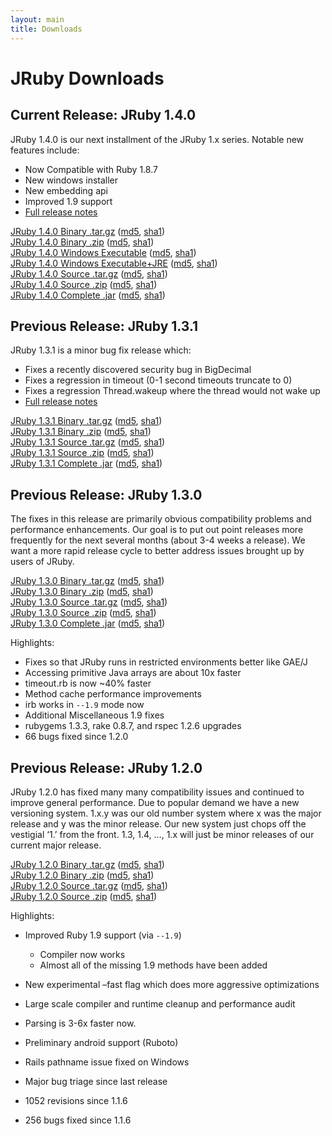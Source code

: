 ```yaml
---
layout: main
title: Downloads
---
```


<h1 id='jruby_downloads'>JRuby Downloads</h1>

<h2 id='current_release_jruby_140'>Current Release: JRuby 1.4.0</h2>

<p>JRuby 1.4.0 is our next installment of the JRuby 1.x series. Notable new features include:</p>

<ul>
<li>Now Compatible with Ruby 1.8.7</li>
<li>New windows installer</li>
<li>New embedding api</li>
<li>Improved 1.9 support</li>
<li><a href='/2009/11/02/jruby-1-4-0'>Full release notes</a></li>
</ul>
  
<p class="trackDownloads">
<a href='http://jruby.kenai.com/downloads/1.4.0/jruby-bin-1.4.0.tar.gz'>JRuby 1.4.0 Binary .tar.gz</a>
(<a href='http://jruby.kenai.com/downloads/1.4.0/jruby-bin-1.4.0.tar.gz.md5'>md5</a>, <a href='http://jruby.kenai.com/downloads/1.4.0/jruby-bin-1.4.0.tar.gz.sha1'>sha1</a>)<br />
<a href='http://jruby.kenai.com/downloads/1.4.0/jruby-bin-1.4.0.zip'>JRuby 1.4.0 Binary .zip</a>
(<a href='http://jruby.kenai.com/downloads/1.4.0/jruby-bin-1.4.0.zip.md5'>md5</a>, <a href='http://jruby.kenai.com/downloads/1.4.0/jruby-bin-1.4.0.zip.sha1'>sha1</a>)<br />
<a href='http://jruby.kenai.com/downloads/1.4.0/jruby_windows_1_4_0.exe'>JRuby 1.4.0 Windows Executable</a>
(<a href='http://jruby.kenai.com/downloads/1.4.0/jruby_windows_1_4_0.exe.md5'>md5</a>, <a href='http://jruby.kenai.com/downloads/1.4.0/jruby_windows_1_4_0.exe.sha1'>sha1</a>)<br />
<a href='http://jruby.kenai.com/downloads/1.4.0/jruby_windowsjre_1_4_0.exe'>JRuby 1.4.0 Windows Executable+JRE</a>
(<a href='http://jruby.kenai.com/downloads/1.4.0/jruby_windowsjre_1_4_0.exe.md5'>md5</a>, <a href='http://jruby.kenai.com/downloads/1.4.0/jruby_windowsjre_1_4_0.exe.sha1'>sha1</a>)<br />
<a href='http://jruby.kenai.com/downloads/1.4.0/jruby-src-1.4.0.tar.gz'>JRuby 1.4.0 Source .tar.gz</a>
(<a href='http://jruby.kenai.com/downloads/1.4.0/jruby-src-1.4.0.tar.gz.md5'>md5</a>, <a href='http://jruby.kenai.com/downloads/1.4.0/jruby-src-1.4.0.tar.gz.sha1'>sha1</a>)<br />
<a href='http://jruby.kenai.com/downloads/1.4.0/jruby-src-1.4.0.zip'>JRuby 1.4.0 Source .zip</a>
(<a href='http://jruby.kenai.com/downloads/1.4.0/jruby-src-1.4.0.zip.md5'>md5</a>, <a href='http://jruby.kenai.com/downloads/1.4.0/jruby-src-1.4.0.zip.sha1'>sha1</a>)<br />
<a href='http://jruby.kenai.com/downloads/1.4.0/jruby-complete-1.4.0.jar'>JRuby 1.4.0 Complete .jar</a>
(<a href='http://jruby.kenai.com/downloads/1.4.0/jruby-complete-1.4.0.jar.md5'>md5</a>, <a href='http://jruby.kenai.com/downloads/1.4.0/jruby-complete-1.4.0.jar.sha1'>sha1</a>)<br />
</p>

<h2 id='previous_release_jruby_131'>Previous Release: JRuby 1.3.1</h2>

<p>JRuby 1.3.1 is a minor bug fix release which:</p>

<ul>
<li>Fixes a recently discovered security bug in BigDecimal</li>
<li>Fixes a regression in timeout (0-1 second timeouts truncate to 0)</li>
<li>Fixes a regression Thread.wakeup where the thread would not wake up</li>
<li><a href='/2009/06/15/jruby-1-3-1'>Full release notes</a></li>
</ul>
  
<p class="trackDownloads"><a href='http://jruby.kenai.com/downloads/1.3.1/jruby-bin-1.3.1.tar.gz'>JRuby 1.3.1 Binary .tar.gz</a> (<a href='http://jruby.kenai.com/downloads/1.3.1/jruby-bin-1.3.1.tar.gz.md5'>md5</a>, <a href='http://jruby.kenai.com/downloads/1.3.1/jruby-bin-1.3.1.tar.gz.sha1'>sha1</a>)<br /> <a href='http://jruby.kenai.com/downloads/1.3.1/jruby-bin-1.3.1.zip'>JRuby 1.3.1 Binary .zip</a> (<a href='http://jruby.kenai.com/downloads/1.3.1/jruby-bin-1.3.1.zip.md5'>md5</a>, <a href='http://jruby.kenai.com/downloads/1.3.1/jruby-bin-1.3.1.zip.sha1'>sha1</a>)<br /> <a href='http://jruby.kenai.com/downloads/1.3.1/jruby-src-1.3.1.tar.gz'>JRuby 1.3.1 Source .tar.gz</a> (<a href='http://jruby.kenai.com/downloads/1.3.1/jruby-src-1.3.1.tar.gz.md5'>md5</a>, <a href='http://jruby.kenai.com/downloads/1.3.1/jruby-src-1.3.1.tar.gz.sha1'>sha1</a>)<br /> <a href='http://jruby.kenai.com/downloads/1.3.1/jruby-src-1.3.1.zip'>JRuby 1.3.1 Source .zip</a> (<a href='http://jruby.kenai.com/downloads/1.3.1/jruby-src-1.3.1.zip.md5'>md5</a>, <a href='http://jruby.kenai.com/downloads/1.3.1/jruby-src-1.3.1.zip.sha1'>sha1</a>)<br /> <a href='http://jruby.kenai.com/downloads/1.3.1/jruby-complete-1.3.1.jar'>JRuby 1.3.1 Complete .jar</a> (<a href='http://jruby.kenai.com/downloads/1.3.1/jruby-complete-1.3.1.jar.md5'>md5</a>, <a href='http://jruby.kenai.com/downloads/1.3.1/jruby-complete-1.3.1.jar.sha1'>sha1</a>)<br /></p>

<h2 id='previous_release_jruby_130'>Previous Release: JRuby 1.3.0</h2>

<p>The fixes in this release are primarily obvious compatibility problems and performance enhancements. Our goal is to put out point releases more frequently for the next several months (about 3-4 weeks a release). We want a more rapid release cycle to better address issues brought up by users of JRuby.</p>

<p class="trackDownloads">
<a href='http://jruby.kenai.com/downloads/1.3.0/jruby-bin-1.3.0.tar.gz'>JRuby 1.3.0 Binary .tar.gz</a> (<a href='http://jruby.kenai.com/downloads/1.3.0/jruby-bin-1.3.0.tar.gz.md5'>md5</a>, <a href='http://jruby.kenai.com/downloads/1.3.0/jruby-bin-1.3.0.tar.gz.sha1'>sha1</a>)<br /> <a href='http://jruby.kenai.com/downloads/1.3.0/jruby-bin-1.3.0.zip'>JRuby 1.3.0 Binary .zip</a> (<a href='http://jruby.kenai.com/downloads/1.3.0/jruby-bin-1.3.0.zip.md5'>md5</a>, <a href='http://jruby.kenai.com/downloads/1.3.0/jruby-bin-1.3.0.zip.sha1'>sha1</a>)<br /> <a href='http://jruby.kenai.com/downloads/1.3.0/jruby-src-1.3.0.tar.gz'>JRuby 1.3.0 Source .tar.gz</a> (<a href='http://jruby.kenai.com/downloads/1.3.0/jruby-src-1.3.0.tar.gz.md5'>md5</a>, <a href='http://jruby.kenai.com/downloads/1.3.0/jruby-src-1.3.0.tar.gz.sha1'>sha1</a>)<br /> <a href='http://jruby.kenai.com/downloads/1.3.0/jruby-src-1.3.0.zip'>JRuby 1.3.0 Source .zip</a> (<a href='http://jruby.kenai.com/downloads/1.3.0/jruby-src-1.3.0.zip.md5'>md5</a>, <a href='http://jruby.kenai.com/downloads/1.3.0/jruby-src-1.3.0.zip.sha1'>sha1</a>)<br /> <a href='http://jruby.kenai.com/downloads/1.3.0/jruby-complete-1.3.0.jar'>JRuby 1.3.0 Complete .jar</a> (<a href='http://jruby.kenai.com/downloads/1.3.0/jruby-complete-1.3.0.jar.md5'>md5</a>, <a href='http://jruby.kenai.com/downloads/1.3.0/jruby-complete-1.3.0.jar.sha1'>sha1</a>)<br />
</p>

<p>Highlights:</p>

<ul>
<li>Fixes so that JRuby runs in restricted environments better like GAE/J</li>
<li>Accessing primitive Java arrays are about 10x faster</li>
<li>timeout.rb is now ~40% faster</li>
<li>Method cache performance improvements</li>
<li>irb works in <code>--1.9</code> mode now</li>
<li>Additional Miscellaneous 1.9 fixes</li>
<li>rubygems 1.3.3, rake 0.8.7, and rspec 1.2.6 upgrades</li>
<li>66 bugs fixed since 1.2.0</li>
</ul>

<h2 id='previous_release_jruby_120'>Previous Release: JRuby 1.2.0</h2>

<p>JRuby 1.2.0 has fixed many many compatibility issues and continued to improve general performance. Due to popular demand we have a new versioning system. 1.x.y was our old number system where x was the major release and y was the minor release. Our new system just chops off the vestigial &#8216;1.&#8217; from the front. 1.3, 1.4, &#8230;, 1.x will just be minor releases of our current major release.</p>

<p class="trackDownloads">
<a href='http://jruby.kenai.com/downloads/1.2.0/jruby-bin-1.2.0.tar.gz'>JRuby 1.2.0 Binary .tar.gz</a> (<a href='http://jruby.kenai.com/downloads/1.2.0/jruby-bin-1.2.0.tar.gz.md5'>md5</a>, <a href='http://jruby.kenai.com/downloads/1.2.0/jruby-bin-1.2.0.tar.gz.sha1'>sha1</a>)<br /> <a href='http://jruby.kenai.com/downloads/1.2.0/jruby-bin-1.2.0.zip'>JRuby 1.2.0 Binary .zip</a> (<a href='http://jruby.kenai.com/downloads/1.2.0/jruby-bin-1.2.0.zip.md5'>md5</a>, <a href='http://jruby.kenai.com/downloads/1.2.0/jruby-bin-1.2.0.zip.sha1'>sha1</a>)<br /> <a href='http://jruby.kenai.com/downloads/1.2.0/jruby-src-1.2.0.tar.gz'>JRuby 1.2.0 Source .tar.gz</a> (<a href='http://jruby.kenai.com/downloads/1.2.0/jruby-src-1.2.0.tar.gz.md5'>md5</a>, <a href='http://jruby.kenai.com/downloads/1.2.0/jruby-src-1.2.0.tar.gz.sha1'>sha1</a>)<br /> <a href='http://jruby.kenai.com/downloads/1.2.0/jruby-src-1.2.0.zip'>JRuby 1.2.0 Source .zip</a> (<a href='http://jruby.kenai.com/downloads/1.2.0/jruby-src-1.2.0.zip.md5'>md5</a>, <a href='http://jruby.kenai.com/downloads/1.2.0/jruby-src-1.2.0.zip.sha1'>sha1</a>)<br />
</p>

<p>Highlights:</p>

<ul>
<li>
<p>Improved Ruby 1.9 support (via <code>--1.9</code>)</p>
<ul>
<li>Compiler now works</li>
<li>Almost all of the missing 1.9 methods have been added</li>
</ul>
</li>

<li>
<p>New experimental &#8211;fast flag which does more aggressive optimizations</p>
</li>

<li>
<p>Large scale compiler and runtime cleanup and performance audit</p>
</li>

<li>
<p>Parsing is 3-6x faster now.</p>
</li>

<li>
<p>Preliminary android support (Ruboto)</p>
</li>

<li>
<p>Rails pathname issue fixed on Windows</p>
</li>

<li>
<p>Major bug triage since last release</p>
</li>

<li>
<p>1052 revisions since 1.1.6</p>
</li>

<li>
<p>256 bugs fixed since 1.1.6</p>
</li>
</ul>
